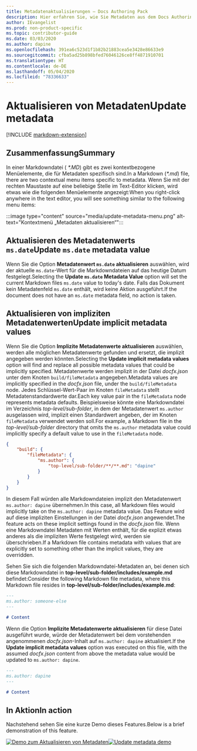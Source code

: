 ```yaml
---
title: Metadatenaktualisierungen – Docs Authoring Pack
description: Hier erfahren Sie, wie Sie Metadaten aus dem Docs Authoring Pack, Visual Studio Code-Erweiterung, aktualisieren.
author: IEvangelist
ms.prod: non-product-specific
ms.topic: contributor-guide
ms.date: 03/03/2020
ms.author: dapine
ms.openlocfilehash: 391ea6c523d1f1b82b21883cea5e3428e86633e9
ms.sourcegitcommit: cfba5ad25b898bfed76046126ce8ff4871910701
ms.translationtype: HT
ms.contentlocale: de-DE
ms.lasthandoff: 05/04/2020
ms.locfileid: "78336633"
---
```

# <a name="update-metadata"></a><span data-ttu-id="21e6b-103">Aktualisieren von Metadaten</span><span class="sxs-lookup"><span data-stu-id="21e6b-103">Update metadata</span></span>

[!INCLUDE [markdown-extension](includes/markdown-extension.md)]

## <a name="summary"></a><span data-ttu-id="21e6b-104">Zusammenfassung</span><span class="sxs-lookup"><span data-stu-id="21e6b-104">Summary</span></span>

<span data-ttu-id="21e6b-105">In einer Markdowndatei ( *\*.MD*) gibt es zwei kontextbezogene Menüelemente, die für Metadaten spezifisch sind.</span><span class="sxs-lookup"><span data-stu-id="21e6b-105">In a Markdown (*\*.md*) file, there are two contextual menu items specific to metadata.</span></span> <span data-ttu-id="21e6b-106">Wenn Sie mit der rechten Maustaste auf eine beliebige Stelle im Text-Editor klicken, wird etwas wie die folgenden Menüelemente angezeigt:</span><span class="sxs-lookup"><span data-stu-id="21e6b-106">When you right-click anywhere in the text editor, you will see something similar to the following menu items:</span></span>

:::image type="content" source="media/update-metadata-menu.png" alt-text="Kontextmenü „Metadaten aktualisieren“":::

## <a name="update-msdate-metadata-value"></a><span data-ttu-id="21e6b-108">Aktualisieren des Metadatenwerts `ms.date`</span><span class="sxs-lookup"><span data-stu-id="21e6b-108">Update `ms.date` metadata value</span></span>

<span data-ttu-id="21e6b-109">Wenn Sie die Option **Metadatenwert `ms.date` aktualisieren** auswählen, wird der aktuelle `ms.date`-Wert für die Markdowndateien auf das heutige Datum festgelegt.</span><span class="sxs-lookup"><span data-stu-id="21e6b-109">Selecting the **Update `ms.date` Metadata Value** option will set the current Markdown files `ms.date` value to today's date.</span></span> <span data-ttu-id="21e6b-110">Falls das Dokument kein Metadatenfeld `ms.date` enthält, wird keine Aktion ausgeführt.</span><span class="sxs-lookup"><span data-stu-id="21e6b-110">If the document does not have an `ms.date` metadata field, no action is taken.</span></span>

## <a name="update-implicit-metadata-values"></a><span data-ttu-id="21e6b-111">Aktualisieren von impliziten Metadatenwerten</span><span class="sxs-lookup"><span data-stu-id="21e6b-111">Update implicit metadata values</span></span>

<span data-ttu-id="21e6b-112">Wenn Sie die Option **Implizite Metadatenwerte aktualisieren** auswählen, werden alle möglichen Metadatenwerte gefunden und ersetzt, die implizit angegeben werden könnten.</span><span class="sxs-lookup"><span data-stu-id="21e6b-112">Selecting the **Update implicit metadata values** option will find and replace all possible metadata values that could be implicitly specified.</span></span> <span data-ttu-id="21e6b-113">Metadatenwerte werden implizit in der Datei *docfx.json* unter dem Knoten `build/fileMetadata` angegeben.</span><span class="sxs-lookup"><span data-stu-id="21e6b-113">Metadata values are implicitly specified in the *docfx.json* file, under the `build/fileMetadata` node.</span></span> <span data-ttu-id="21e6b-114">Jedes Schlüssel-Wert-Paar im Knoten `fileMetadata` stellt Metadatenstandardwerte dar.</span><span class="sxs-lookup"><span data-stu-id="21e6b-114">Each key value pair in the `fileMetadata` node represents metadata defaults.</span></span> <span data-ttu-id="21e6b-115">Beispielsweise könnte eine Markdowndatei im Verzeichnis *top-level/sub-folder*, in dem der Metadatenwert `ms.author` ausgelassen wird, implizit einen Standardwert angeben, der im Knoten `fileMetadata` verwendet werden soll.</span><span class="sxs-lookup"><span data-stu-id="21e6b-115">For example, a Markdown file in the *top-level/sub-folder* directory that omits the `ms.author` metadata value could implicitly specify a default value to use in the `fileMetadata` node.</span></span>

```json
{
    "build": {
        "fileMetadata": {
            "ms.author": {
                "top-level/sub-folder/**/**.md": "dapine"
            }
        }
    }
}
```

<span data-ttu-id="21e6b-116">In diesem Fall würden alle Markdowndateien implizit den Metadatenwert `ms.author: dapine` übernehmen.</span><span class="sxs-lookup"><span data-stu-id="21e6b-116">In this case, all Markdown files would implicitly take on the `ms.author: dapine` metadata value.</span></span> <span data-ttu-id="21e6b-117">Das Feature wird auf diese impliziten Einstellungen in der Datei *docfx.json* angewendet.</span><span class="sxs-lookup"><span data-stu-id="21e6b-117">The feature acts on these implicit settings found in the *docfx.json* file.</span></span> <span data-ttu-id="21e6b-118">Wenn eine Markdowndatei Metadaten mit Werten enthält, für die explizit etwas anderes als die impliziten Werte festgelegt wird, werden sie überschrieben.</span><span class="sxs-lookup"><span data-stu-id="21e6b-118">If a Markdown file contains metadata with values that are explicitly set to something other than the implicit values, they are overridden.</span></span>

<span data-ttu-id="21e6b-119">Sehen Sie sich die folgenden Markdowndatei-Metadaten an, bei denen sich diese Markdowndatei in **top-level/sub-folder/includes/example.md** befindet:</span><span class="sxs-lookup"><span data-stu-id="21e6b-119">Consider the following Markdown file metadata, where this Markdown file resides in **top-level/sub-folder/includes/example.md**:</span></span>

```markdown
---
ms.author: someone-else
---

# Content
```

<span data-ttu-id="21e6b-120">Wenn die Option **Implizite Metadatenwerte aktualisieren** für diese Datei ausgeführt wurde, würde der Metadatenwert bei dem vorstehenden angenommenen *docfx.json*-Inhalt auf `ms.author: dapine` aktualisiert.</span><span class="sxs-lookup"><span data-stu-id="21e6b-120">If the **Update implicit metadata values** option was executed on this file, with the assumed *docfx.json* content from above the metadata value would be updated to `ms.author: dapine`.</span></span>

```markdown
---
ms.author: dapine
---

# Content
```

## <a name="in-action"></a><span data-ttu-id="21e6b-121">In Aktion</span><span class="sxs-lookup"><span data-stu-id="21e6b-121">In action</span></span>

<span data-ttu-id="21e6b-122">Nachstehend sehen Sie eine kurze Demo dieses Features.</span><span class="sxs-lookup"><span data-stu-id="21e6b-122">Below is a brief demonstration of this feature.</span></span>

<span data-ttu-id="21e6b-123">[![Demo zum Aktualisieren von Metadaten](media/update-metadata.gif)](media/update-metadata.gif#lightbox)</span><span class="sxs-lookup"><span data-stu-id="21e6b-123">[![Update metadata demo](media/update-metadata.gif)](media/update-metadata.gif#lightbox)</span></span>
